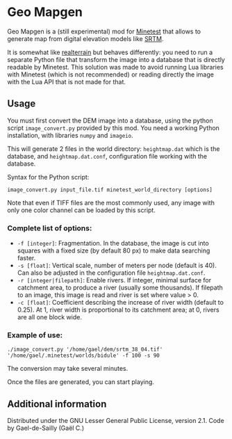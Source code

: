# Geo Mapgen
Geo Mapgen is a (still experimental) mod for [Minetest](https://www.minetest.net/) that allows to generate map from digital elevation models like [SRTM](http://srtm.csi.cgiar.org/SELECTION/inputCoord.asp).

It is somewhat like [realterrain](https://forum.minetest.net/viewtopic.php?f=11&t=12666) but behaves differently: you need to run a separate Python file that transform the image into a database that is directly readable by Minetest. This solution was made to avoid running Lua libraries with Minetest (which is not recommended) or reading directly the image with the Lua API that is not made for that.

## Usage
You must first convert the DEM image into a database, using the python script `image_convert.py` provided by this mod. You need a working Python installation, with libraries `numpy` and `imageio`.

This will generate 2 files in the world directory: `heightmap.dat` which is the database, and `heightmap.dat.conf`, configuration file working with the database.

Syntax for the Python script:
```
image_convert.py input_file.tif minetest_world_directory [options]
```
Note that even if TIFF files are the most commonly used, any image with only one color channel can be loaded by this script.

### Complete list of options:
- `-f [integer]`: Fragmentation. In the database, the image is cut into squares with a fixed size (by default 80 px) to make data searching faster.
- `-s [float]`: Vertical scale, number of meters per node (default is 40). Can also be adjusted in the configuration file `heightmap.dat.conf`.
- `-r [integer|filepath]`: Enable rivers. If integer, minimal surface for catchment area, to produce a river (usually some thousands). If filepath to an image, this image is read and river is set where value > 0.
- `-c [float]`: Coefficient describing the increase of river width (default to 0.25). At 1, river width is proportional to its catchment area; at 0, rivers are all one block wide.

### Example of use:
```
./image_convert.py '/home/gael/dem/srtm_38_04.tif' '/home/gael/.minetest/worlds/bidule' -f 100 -s 90
```
The conversion may take several minutes.

Once the files are generated, you can start playing.

## Additional information
Distributed under the GNU Lesser General Public License, version 2.1.
Code by Gael-de-Sailly (Gaël C.)
